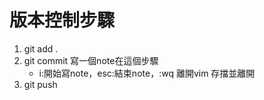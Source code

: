 # 版本控制步驟

1. git add .
2. git commit 寫一個note在這個步驟
    - i:開始寫note，esc:結束note，:wq 離開vim 存擋並離開
3. git push